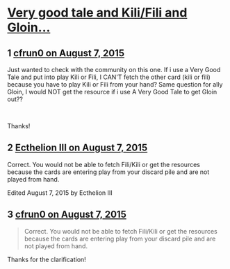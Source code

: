 # [Very good tale and Kili/Fili and Gloin...](https://community.fantasyflightgames.com/topic/184473-very-good-tale-and-kilifili-and-gloin/)

## 1 [cfrun0 on August 7, 2015](https://community.fantasyflightgames.com/topic/184473-very-good-tale-and-kilifili-and-gloin/?do=findComment&comment=1725413)

Just wanted to check with the community on this one. If i use a Very Good Tale and put into play Kili or Fili, I CAN'T fetch the other card (kili or fili) because you have to play Kili or Fili from your hand? Same question for ally Gloin, I would NOT get the resource if i use A Very Good Tale to get Gloin out??

 

Thanks!

## 2 [Ecthelion III on August 7, 2015](https://community.fantasyflightgames.com/topic/184473-very-good-tale-and-kilifili-and-gloin/?do=findComment&comment=1725418)

Correct. You would not be able to fetch Fili/Kili or get the resources because the cards are entering play from your discard pile and are not played from hand.

Edited August 7, 2015 by Ecthelion III

## 3 [cfrun0 on August 7, 2015](https://community.fantasyflightgames.com/topic/184473-very-good-tale-and-kilifili-and-gloin/?do=findComment&comment=1725481)

> Correct. You would not be able to fetch Fili/Kili or get the resources because the cards are entering play from your discard pile and are not played from hand.

Thanks for the clarification! 

